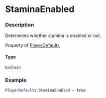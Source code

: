 # StaminaEnabled

### Description

Determines whether stamina is enabled or not.

Property of [PlayerDefaults](/classes/PlayerDefaults/)

#### Type

`boolean`

### Example

```lua
PlayerDefaults.StaminaEnabled = true
```
